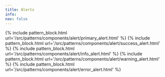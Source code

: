 ```yaml
---
title: Alerts
info:
nav: false
---
```


{% include pattern_block.html url='/src/patterns/components/alert/primary_alert.html' %}
{% include pattern_block.html url='/src/patterns/components/alert/success_alert.html' %}
{% include pattern_block.html url='/src/patterns/components/alert/info_alert.html' %}
{% include pattern_block.html url='/src/patterns/components/alert/warning_alert.html' %}
{% include pattern_block.html url='/src/patterns/components/alert/error_alert.html' %}
